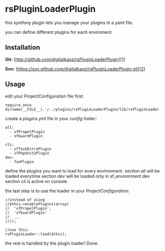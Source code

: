 rsPluginLoaderPlugin
============

this symfony plugin lets you manage your plugins in a yaml file.

you can define different plugins for each enviroment.

Installation
------------
**Git:** [http://github.com/digitalkaoz/rsPluginLoaderPlugin][1]

**Svn:** [https://svn.github.com/digitalkaoz/rsPluginLoaderPlugin.git][2]

Usage
-----
edit your ProjectConfiguration file first:

    require_once dirname(__FILE__).'/../plugins/rsPluginLoaderPlugin/lib/rsPluginLoader.class.php';

create a *plugins.yml* file in your *config* folder:

    all:
      - sfPropelPlugin
      - sfGuardPlugin

    cli:
      - sfTaskExtraPlugin
      - sfPhpUnit2Plugin
    dev:
      - fooPlugin

define the plugins you want to load for every environment.
section *all* will be loaded everytime
section *dev* will be loaded only in sf_environment dev
section *cli* is active on console

the last step is to use the loader in your *ProjectConfiguration*:

    //instead of using
    //$this->enablePlugins(array(
    //  'sfPropelPlugin',
    //  'sfGuardPlugin'
    //  ...
    //));

    //use this:
    rsPluginLoader::load($this);

the rest is handled by the plugin loader!
Done.

  [1]: http://github.com/digitalkaoz/rsPluginLoaderPlugin "official git repository"
  [2]: https://svn.github.com/digitalkaoz/rsPluginLoaderPlugin.git "git-svn repository"


